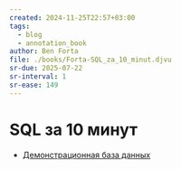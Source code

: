 ```yaml
---
created: 2024-11-25T22:57+03:00
tags:
  - blog
  - annotation_book
author: Ben Forta
file: ./books/Forta-SQL_za_10_minut.djvu
sr-due: 2025-07-22
sr-interval: 1
sr-ease: 149
---
```


# SQL за 10 минут

- [Демонстрационная база данных](https://postgrespro.ru/education/demodb)
